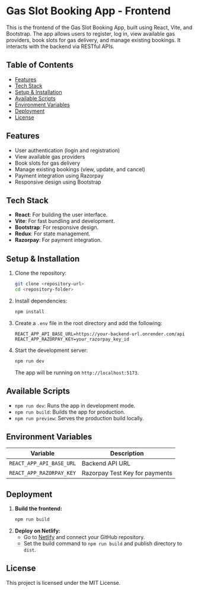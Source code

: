 
# Gas Slot Booking App - Frontend

This is the frontend of the Gas Slot Booking App, built using React, Vite, and Bootstrap. The app allows users to register, log in, view available gas providers, book slots for gas delivery, and manage existing bookings. It interacts with the backend via RESTful APIs.

## Table of Contents
- [Features](#features)
- [Tech Stack](#tech-stack)
- [Setup & Installation](#setup--installation)
- [Available Scripts](#available-scripts)
- [Environment Variables](#environment-variables)
- [Deployment](#deployment)
- [License](#license)

## Features
- User authentication (login and registration)
- View available gas providers
- Book slots for gas delivery
- Manage existing bookings (view, update, and cancel)
- Payment integration using Razorpay
- Responsive design using Bootstrap

## Tech Stack
- **React**: For building the user interface.
- **Vite**: For fast bundling and development.
- **Bootstrap**: For responsive design.
- **Redux**: For state management.
- **Razorpay**: For payment integration.

## Setup & Installation
1. Clone the repository:
   ```bash
   git clone <repository-url>
   cd <repository-folder>
   ```
2. Install dependencies:
   ```bash
   npm install
   ```
3. Create a `.env` file in the root directory and add the following:
   ```
   REACT_APP_API_BASE_URL=https://your-backend-url.onrender.com/api
   REACT_APP_RAZORPAY_KEY=your_razorpay_key_id
   ```
4. Start the development server:
   ```bash
   npm run dev
   ```
   The app will be running on `http://localhost:5173`.

## Available Scripts
- `npm run dev`: Runs the app in development mode.
- `npm run build`: Builds the app for production.
- `npm run preview`: Serves the production build locally.

## Environment Variables
| Variable               | Description                       |
|------------------------|-----------------------------------|
| `REACT_APP_API_BASE_URL` | Backend API URL                  |
| `REACT_APP_RAZORPAY_KEY` | Razorpay Test Key for payments   |

## Deployment
1. **Build the frontend:**
   ```bash
   npm run build
   ```
2. **Deploy on Netlify:**
   - Go to [Netlify](https://www.netlify.com/) and connect your GitHub repository.
   - Set the build command to `npm run build` and publish directory to `dist`.

## License
This project is licensed under the MIT License.
